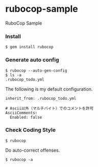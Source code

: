 rubocop-sample
===========

RuboCop Sample

### Install

```
$ gem install rubocop
```

### Generate auto config

```
$ rubocop --auto-gen-config
$ ls -a
.rubocop_todo.yml
```

The following is my default configuration.

```
inherit_from: .rubocop_todo.yml

# Ascii以外（マルチバイト）でのコメントを許可
AsciiComments:
  Enabled: false
```

### Check Coding Style

```
$ rubocop
```

Do auto-correct offenses.

```
$ rubocop -a
```
